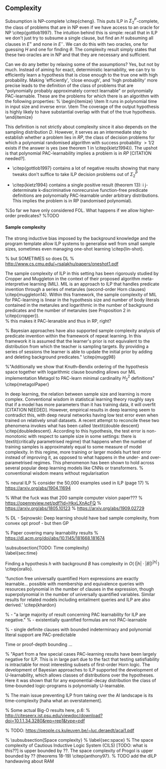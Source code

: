 ## Complexity


Subsumption is NP-complete \citep{cheng}. This puts ILP in $\Sigma_2^P$-complete, the class of problems that are in NP even if we have access to an oracle for NP \citep{gottlob1997}. The intuition behind this is simple: recall that in ILP we don't just try to subsume a single clause, but find an $H$ subsuming all clauses in $E^{+}$ and none in $E^{-}$. We can do this with two oracles, one for guessing $H$ and one for finding $\theta$. The complexity result simply states that these two oracles are in NP and that they are necessary and sufficient.<br>

Can we do any better by relaxing some of the assumptions? Yes, but not by much. Instead of aiming for exact, deterministic learnability, we can try to efficiently learn a hypothesis that is close enough to the true one with high probability. Making 'efficiently', 'close enough', and 'high probability' more precise leads to the definition of the class of problems that are "polynomially probably approximately correct learnable" or polynomially PAC-learnable. These are the problems for which there is an algorithm with the following properties:
%
\begin{itemize}
    \item It runs in polynomial time in input size and inverse error.
    \item The coverage of the output hypothesis is highly likely to have substantial overlap with that of the true hypothesis.
\end{itemize}

This definition is not strictly about complexity since it also depends on the sampling distribution $D$. However, it serves as an intermediate step to establish whether a problem lies in $RP$, the class of decision problems for which a polynomial randomised algorithm with success probability $>1/2$ exists if the answer is yes (see theorem 1 in \citep{kietz1994}). The upshot is that polynomial PAC-learnability implies a problem is in $RP$ [CITATION needed?].<br>

- \citep{gottlob1997} contains a lot of negative results showing that many tweaks don't suffice to take ILP decision problems out of $\Sigma_2^P$<br>

- \citep{kietz1994} contains a single positive result (theorem 13): i j-determinate k-discriminative nonrecursive function-free predicate definitions are polynomially PAC-learnable under arbitrary distributions. This implies the problem is in RP (randomised polynomial).

%So far we have only considered FOL. What happens if we allow higher-order predicates? %TODO


#### Sample complexity

The strong inductive bias imposed by the background knowledge and the program template allow ILP systems to generalise well from small sample sizes, sometimes even managing one-shot learning \citep{lin-shot}.<br>

% but SOMETIMES so does DL
% http://www.cs.cmu.edu/~rsalakhu/papers/oneshot1.pdf


The sample complexity of ILP in this setting has been rigorously studied by Cropper and Muggleton in the context of their proposed algorithm meta-interpretive learning (MIL). MIL is an approach to ILP that handles predicate invention through a series of metarules (second-order Horn clauses) \citep{muggleton14}. Within this framework, the sample complexity of MIL for PAC-learning is linear in the hypothesis size and number of body literals contained in the metarules and logarithmic in the number of background predicates and the number of metarules (see Proposition 2 in \citep{cropper}). <br>
% this makes it PAC-leranable and thus in RP, right?

% Bayesian approaches have also supported sample complexity analysis of predicate invention within the framework of repeat learning. In this framework it is assumed that the learner's prior is not equivalent to the distribution from which the teacher is sampling targets. By providing a series of sessions the learner is able to update the initial prior by adding and deleting background predicates." \citep{mugg98}

%"Additionally we show that Knuth–Bendix ordering of the hypothesis space together with logarithmic clause bounding allows our MIL implementation Metagol to PAC-learn minimal cardinality $H^2_2$ definitions" \citep{metagolPaper}

In deep learning, the relation between sample size and learning is more complex. Conventional wisdom in statistical learning theory roughly says that if a model has more parameters than it has training data, it will overfit [CITATION NEEDED]. However, empirical results in deep learning seem to contradict this, with deep neural networks having low test error even when trained on relatively small datasets. A recent attempt to reconcile these two phenomena invokes what has been called \textit{double descent} \citep{doubledescent}. According to this hypothesis, the test error is non-monotonic with respect to sample size in some settings: there is \textit{critically parametrised regime} that happens when the number of training samples is approximately equal to some measure of model complexity. In this regime, more training or larger models hurt test error instead of improving it, as opposed to what happens in the under- and over-parametrised regimes. This phenomenon has been shown to hold across several popular deep learning models like CNNs or transformers.
% conventional wisdom means without regularisation

% neural ILP
% consider the 50,000 examples used in ILP (page 17)
% https://arxiv.org/abs/1904.11694

% What the fuck was that 200 sample computer vision paper???
% https://openreview.net/pdf?id=HkxLXnAcFQ
% https://arxiv.org/abs/1805.10123
% https://arxiv.org/abs/1909.02729

% DL                - Sejnowski: Deep learning should have bad sample complexity, from convex opt proof                - but then GP

% Paper covering many learnability results
% https://dl.acm.org/doi/abs/10.1145/181668.181674


\subsubsection{TODO: Time complexity}     
\label{sec:time}

Finding a hypothesis $h$ with background $B$ has complexity in $O\left(\, (|h|\cdot|B|)^{|h|} \,\right)$ \citep{orallo}.<br>

'function free universally quantified Horn expressions are exactly learnable... possible with membership and equivalence queries with resources polynomial in the number of clauses in the expression, though superpolynomial in the number of universally quantified variables. Similar results for related models including entailment queries and ILP are also derived.' \citep{khardon}<br>

%        - "a large majority of result concerning PAC learnability for ILP are negative."
%            - existentially quantified formulas are not PAC-learnable
        
%        - single definite clauses with bounded indeterminacy and polynomial literal support are PAC-predictable

Time or proof-depth bounding ...

% "Apart from a few special cases PAC-learning results have been largely negative for ILP. This is in large part due to the fact that testing satisfiability is intractable for most interesting subsets of first-order Horn logic. The development of Bayesian approaches to ILP supported the development of U-learnability, which allows classes of distributions over the hypotheses. Here it was shown that for any exponential-decay distribution the class of time-bounded logic-programs is polynomially U-learnable.

% The main issue preventing ILP from taking over the AI landscape is its time-complexity [haha what an overstatement].

% Some actual Big-O results here, p.6:
% http://citeseerx.ist.psu.edu/viewdoc/download?doi=10.1.1.34.3280&rep=rep1&type=pdf

% TODO: https://people.cs.kuleuven.be/~luc.deraedt/acai1.pdf

% \subsubsection{Space complexity}
% \label{sec:space}
% The space complexity of Cautious Inductive Logic System (CILS) [TODO: what is this??] is upper bounded by ??. The space complexity of Progol is upper bounded by ?? (theorems 18-19) \citep{anthony97}. % TODO add the dILP handwaving about RAM